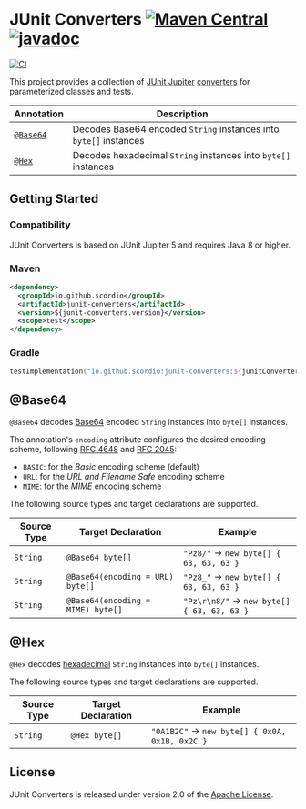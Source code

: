 # JUnit Converters [![Maven Central](https://img.shields.io/maven-central/v/io.github.scordio/junit-converters?label=Maven%20Central)](https://mvnrepository.com/artifact/io.github.scordio/junit-converters) [![javadoc](https://javadoc.io/badge2/io.github.scordio/junit-converters/javadoc.svg)](https://javadoc.io/doc/io.github.scordio/junit-converters)

[![CI](https://github.com/scordio/junit-converters/actions/workflows/main.yml/badge.svg?branch=main)](https://github.com/scordio/junit-converters/actions/workflows/main.yml?query=branch%3Amain)

This project provides a collection of [JUnit Jupiter][]
[converters](https://docs.junit.org/current/user-guide/#writing-tests-parameterized-tests-argument-conversion-explicit)
for parameterized classes and tests.

| Annotation           | Description                                                       |
|----------------------|-------------------------------------------------------------------|
| [`@Base64`](#base64) | Decodes Base64 encoded `String` instances into `byte[]` instances |
| [`@Hex`](#hex)       | Decodes hexadecimal `String` instances into `byte[]` instances    |

## Getting Started

### Compatibility

JUnit Converters is based on JUnit Jupiter 5 and requires Java 8 or higher.

### Maven

```xml
<dependency>
  <groupId>io.github.scordio</groupId>
  <artifactId>junit-converters</artifactId>
  <version>${junit-converters.version}</version>
  <scope>test</scope>
</dependency>
```

### Gradle

```kotlin
testImplementation("io.github.scordio:junit-converters:${junitConvertersVersion}")
```

## @Base64

`@Base64` decodes [Base64][] encoded `String` instances into `byte[]` instances.

The annotation's `encoding` attribute configures the desired encoding scheme, following [RFC 4648][] and [RFC 2045][]:

* `BASIC`: for the _Basic_ encoding scheme (default)
* `URL`: for the _URL and Filename Safe_ encoding scheme
* `MIME`: for the _MIME_ encoding scheme

The following source types and target declarations are supported.

| Source Type | Target Declaration                | Example                                    |
|-------------|-----------------------------------|--------------------------------------------|
| `String`    | `@Base64 byte[]`                  | `"Pz8/"` → `new byte[] { 63, 63, 63 }`     |
| `String`    | `@Base64(encoding = URL) byte[]`  | `"Pz8_"` → `new byte[] { 63, 63, 63 }`     |
| `String`    | `@Base64(encoding = MIME) byte[]` | `"Pz\r\n8/"` → `new byte[] { 63, 63, 63 }` |

## @Hex

`@Hex` decodes [hexadecimal][] `String` instances into `byte[]` instances.

The following source types and target declarations are supported.

| Source Type | Target Declaration | Example                                        |
|-------------|--------------------|------------------------------------------------|
| `String`    | `@Hex byte[]`      | `"0A1B2C"` → `new byte[] { 0x0A, 0x1B, 0x2C }` |

## License

JUnit Converters is released under version 2.0 of the [Apache License][].

[Apache License]: https://www.apache.org/licenses/LICENSE-2.0
[Base64]: https://en.wikipedia.org/wiki/Base64
[hexadecimal]: https://en.wikipedia.org/wiki/Hexadecimal
[JUnit Jupiter]: https://github.com/junit-team/junit-framework
[RFC 2045]: http://www.ietf.org/rfc/rfc2045.txt
[RFC 4648]: http://www.ietf.org/rfc/rfc4648.txt
